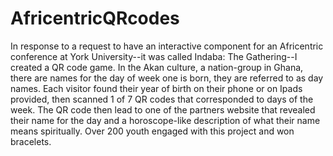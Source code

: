 # AfricentricQRcodes
In response to a request to have an interactive component for an Africentric conference at York University--it was called Indaba: The Gathering--I created a QR code game. In the Akan culture, a nation-group in Ghana, there are names for the day of week one is born, they are referred to as day names. Each visitor found their year of birth on their phone or on Ipads provided, then scanned 1 of 7 QR codes that corresponded to days of the week. The QR code then lead to one of the partners website that revealed their name for the day and a horoscope-like description of what their name means spiritually. Over 200 youth engaged with this project and won bracelets.
